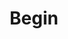 ---
blog: https://blog.begin.com/
codehost: https://github.com/smallwins
logohandle: begin
sort: begin
title: Begin
twitter: https://x.com/begin
website: https://begin.com/
---